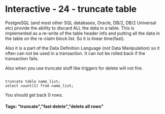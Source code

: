 



<style>
.pagebreak { page-break-before: always; }
.half { height: 200px; }
</style>





# Interactive - 24 - truncate table

PostgreSQL (and most other SQL databases, Oracle, DB/2, DB/2 Universal etc)
provide the ability to discard ALL the data in a table.     This is implemented
as a re-write of the table header info and putting all the data in the table
on the re-claim block list.  So it is linear time(fast).

Also it is a part of the Data Definition Language (not Data Manipulation)
so it often can not be used in a transaction.  It can not be rolled back
if the transaction fails.

Also when you use truncate stuff like triggers for delete will not fire.

```

truncate table name_list;
select count(1) from name_list;

```

You should get back 0 rows.

#### Tags: "truncate","fast delete","delete all rows"

